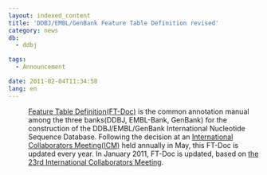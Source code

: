 ```yaml
---
layout: indexed_content
title: 'DDBJ/EMBL/GenBank Feature Table Definition revised'
category: news
db:
  - ddbj

tags:
  - Announcement

date: 2011-02-04T11:34:58
lang: en
---
```


<dl>
    <dd><a href="/ddbj/full_index-e.html">Feature Table Definition(FT-Doc)</a> is the common annotation manual among the three banks(DDBJ, EMBL-Bank, GenBank) for the construction of the DDBJ/EMBL/GenBank International Nucleotide Sequence Database. Following the decision at an <a href="/activities/index-e.html">International Collaborators Meeting(ICM)</a> held annually in May, this FT-Doc is updated every year. In January 2011, FT-Doc is updated, based on <a href="/activities/index-e.html#2010">the 23rd International Collaborators Meeting</a>. </dd>
</dl>
